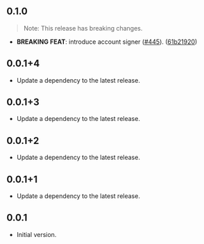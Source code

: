 ## 0.1.0

> Note: This release has breaking changes.

 - **BREAKING** **FEAT**: introduce account signer ([#445](https://github.com/focustree/starknet.dart/issues/445)). ([61b21920](https://github.com/focustree/starknet.dart/commit/61b219202b4730269465da4078806bcbb732dd44))

## 0.0.1+4

 - Update a dependency to the latest release.

## 0.0.1+3

 - Update a dependency to the latest release.

## 0.0.1+2

 - Update a dependency to the latest release.

## 0.0.1+1

 - Update a dependency to the latest release.

## 0.0.1

- Initial version.
